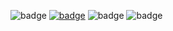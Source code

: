 ![badge](https://img.shields.io/badge/DEV-v1.0.3-green?link=https://google.com&link=https://youtube.com)
[![badge](https://img.shields.io/badge/QA-v1.0.1-green)](https://github.com/nckackerman/nckackerman.github.io/releases/tag/dev)
![badge](https://img.shields.io/badge/UAT-v1.0.1-green)
![badge](https://img.shields.io/badge/PROD-v1.0.0-green)
